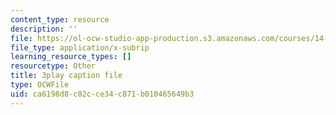 ```yaml
---
content_type: resource
description: ''
file: https://ol-ocw-studio-app-production.s3.amazonaws.com/courses/14-01sc-principles-of-microeconomics-fall-2011/ca6198d8c02cce34c871b010465649b3_DZHguXpwuXU.srt
file_type: application/x-subrip
learning_resource_types: []
resourcetype: Other
title: 3play caption file
type: OCWFile
uid: ca6198d8-c02c-ce34-c871-b010465649b3
---
```

